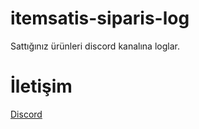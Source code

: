 # itemsatis-siparis-log
Sattığınız ürünleri discord kanalına loglar.

# İletişim
[Discord](https://discord.com/users/861438408953036811)
